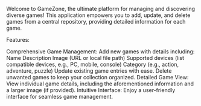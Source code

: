 

Welcome to GameZone, the ultimate platform for managing and discovering diverse games! This application empowers you to add, update, and delete games from a central repository, providing detailed information for each game.

Features:

Comprehensive Game Management:
Add new games with details including:
Name
Description
Image (URL or local file path)
Supported devices (list compatible devices, e.g., PC, mobile, console)
Category (e.g., action, adventure, puzzle)
Update existing game entries with ease.
Delete unwanted games to keep your collection organized.
Detailed Game View:
View individual game details, including the aforementioned information and a larger image (if provided).
Intuitive Interface:
Enjoy a user-friendly interface for seamless game management.
